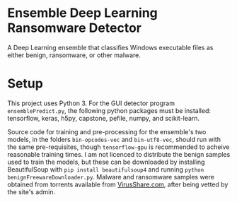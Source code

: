 # Ensemble Deep Learning Ransomware Detector
A Deep Learning ensemble that classifies Windows executable files as either benign, ransomware, or other malware.

# Setup
This project uses Python 3. For the GUI detector program `ensemblePredict.py`, the following python packages must be installed: tensorflow, keras, h5py, capstone, pefile, numpy, and scikit-learn. 

Source code for training and pre-processing for the ensemble's two models, in the folders `bin-opcodes-vec` and `bin-utf8-vec`, should run with the same pre-requisites, though `tensorflow-gpu` is recommended to acheive reasonable training times. I am not licenced to distribute the benign samples used to train the models, but these can be downloaded by installing BeautifulSoup with `pip install beautifulsoup4` and running `python benignFreewareDownloader.py`. Malware and ransomware samples were obtained from torrents available from [VirusShare.com](https://virusshare.com), after being vetted by the site's admin. 
